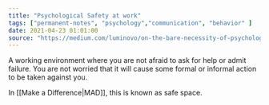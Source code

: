 ```yaml
---
title: "Psychological Safety at work"
tags: ["permanent-notes", "psychology","communication", "behavior" ]
date: 2021-04-23 01:01:00
source: "https://medium.com/luminovo/on-the-bare-necessity-of-psychological-safety-bdb34e311b8c"
---
```


A working environment where you are not afraid to ask for help or admit failure. You are not worried that it will cause some formal or informal action to be taken against you.

In [[Make a Difference|MAD]], this is known as safe space.